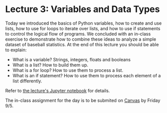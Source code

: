 # Lecture 3: Variables and Data Types

Today we introduced the basics of Python variables, how to create and use lists, how to use for loops to iterate over lists, and how to use if statements to control the logical flow of programs. We concluded with an in-class exercise to demonstrate how to combine these ideas to analyze a simple dataset of baseball statistics. At the end of this lecture you should be able to explain:

- What is a variable? Strings, integers, floats and booleans
- What is a list? How to build them up.
- What is a for loop? How to use them to process a list.
- What is an if statement? How to use them to process each element of a list differently.

Refer to [the lecture's Jupyter notebook](notebooks/lec03.ipynb) for details.

The in-class assignment for the day is to be submited on [Canvas](https://canvas.upenn.edu/courses/1881448/assignments/13942478) by Friday 9/5.
